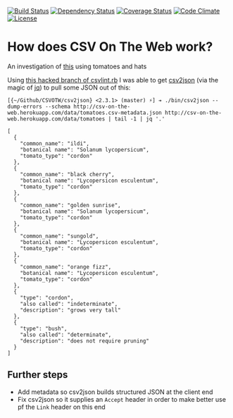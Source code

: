 [![Build Status](http://img.shields.io/travis/pikesley/csv_on_the_web.svg?style=flat-square)](https://travis-ci.org/pikesley/csv_on_the_web)
[![Dependency Status](http://img.shields.io/gemnasium/pikesley/csv_on_the_web.svg?style=flat-square)](https://gemnasium.com/pikesley/csv_on_the_web)
[![Coverage Status](http://img.shields.io/coveralls/pikesley/csv_on_the_web.svg?style=flat-square)](https://coveralls.io/r/pikesley/csv_on_the_web)
[![Code Climate](http://img.shields.io/codeclimate/github/pikesley/csv_on_the_web.svg?style=flat-square)](https://codeclimate.com/github/pikesley/csv_on_the_web)
[![License](http://img.shields.io/:license-mit-blue.svg?style=flat-square)](http://pikesley.mit-license.org)

# How does CSV On The Web work?

An investigation of [this](https://www.w3.org/TR/tabular-data-primer/) using tomatoes and hats

Using [this hacked branch of csvlint.rb](https://github.com/theodi/csvlint.rb/tree/baffled-by-csvw) I was able to get [csv2json](https://github.com/theodi/csv2json) (via the magic of [jq](https://stedolan.github.io/jq/tutorial/)) to pull some JSON out of this:

    [{~/Github/CSVOTW/csv2json} <2.3.1> (master) ⚡] ➔ ./bin/csv2json --dump-errors --schema http://csv-on-the-web.herokuapp.com/data/tomatoes.csv-metadata.json http://csv-on-the-web.herokuapp.com/data/tomatoes | tail -1 | jq '.'

    [
      {
        "common_name": "ildi",
        "botanical name": "Solanum lycopersicum",
        "tomato_type": "cordon"
      },
      {
        "common_name": "black cherry",
        "botanical name": "Lycopersicon esculentum",
        "tomato_type": "cordon"
      },
      {
        "common_name": "golden sunrise",
        "botanical name": "Solanum lycopersicum",
        "tomato_type": "cordon"
      },
      {
        "common_name": "sungold",
        "botanical name": "Lycopersicon esculentum",
        "tomato_type": "cordon"
      },
      {
        "common_name": "orange fizz",
        "botanical name": "Lycopersicon esculentum",
        "tomato_type": "cordon"
      },
      {
        "type": "cordon",
        "also called": "indeterminate",
        "description": "grows very tall"
      },
      {
        "type": "bush",
        "also called": "determinate",
        "description": "does not require pruning"
      }
    ]

## Further steps

* Add metadata so csv2json builds structured JSON at the client end
* Fix csv2json so it supplies an `Accept` header in order to make better use pf the `Link` header on this end
